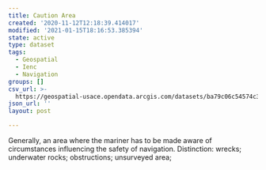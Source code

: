 ```yaml
---
title: Caution Area
created: '2020-11-12T12:18:39.414017'
modified: '2021-01-15T18:16:53.385394'
state: active
type: dataset
tags:
  - Geospatial
  - Ienc
  - Navigation
groups: []
csv_url: >-
  https://geospatial-usace.opendata.arcgis.com/datasets/ba79c06c54574c30a4eb5084e3ab5d77_0.csv?outSR=%7B%22latestWkid%22%3A4326%2C%22wkid%22%3A4326%7D
json_url: ''
layout: post

---
```

Generally, an area where the mariner has to be made aware of circumstances influencing the safety of navigation. Distinction: wrecks; underwater rocks; obstructions; unsurveyed area;

